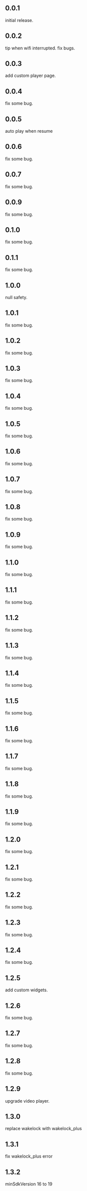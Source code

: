 ## 0.0.1
initial release.
## 0.0.2
tip when wifi interrupted. fix bugs.
## 0.0.3
add custom player page.
## 0.0.4
fix some bug.
## 0.0.5
auto play when resume
## 0.0.6
fix some bug.
## 0.0.7
fix some bug.
## 0.0.9
fix some bug.
## 0.1.0
fix some bug.
## 0.1.1
fix some bug.
## 1.0.0
null safety.
## 1.0.1
fix some bug.
## 1.0.2
fix some bug.
## 1.0.3
fix some bug.
## 1.0.4
fix some bug.
## 1.0.5
fix some bug.
## 1.0.6
fix some bug.
## 1.0.7
fix some bug.
## 1.0.8
fix some bug.
## 1.0.9
fix some bug.
## 1.1.0
fix some bug.
## 1.1.1
fix some bug.
## 1.1.2
fix some bug.
## 1.1.3
fix some bug.
## 1.1.4
fix some bug.
## 1.1.5
fix some bug.
## 1.1.6
fix some bug.
## 1.1.7
fix some bug.
## 1.1.8
fix some bug.
## 1.1.9
fix some bug.
## 1.2.0
fix some bug.
## 1.2.1
fix some bug.
## 1.2.2
fix some bug.
## 1.2.3
fix some bug.
## 1.2.4
fix some bug.
## 1.2.5
add custom widgets.
## 1.2.6
fix some bug.
## 1.2.7
fix some bug.
## 1.2.8
fix some bug.
## 1.2.9
upgrade video player.
## 1.3.0
replace wakelock with wakelock_plus
## 1.3.1
fix wakelock_plus error
## 1.3.2
minSdkVersion 16 to 19